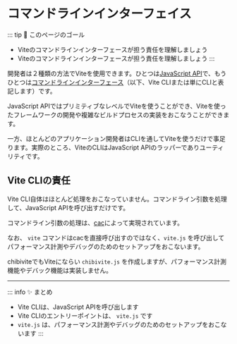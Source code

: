 # コマンドラインインターフェイス

::: tip 🎯 このページのゴール

- Viteのコマンドラインインターフェースが担う責任を理解しましょう
- Viteのコマンドラインインターフェースが担う責任を理解しましょう
  :::

開発者は２種類の方法でViteを使用できます。ひとつは[JavaScript API](https://ja.vite.dev/guide/api-javascript.html)で、もうひとつは[コマンドラインインターフェース](https://ja.vite.dev/guide/cli.html)（以下、Vite CLIまたは単にCLIと表記します）です。

JavaScript APIではプリミティブなレベルでViteを使うことができ、Viteを使ったフレームワークの開発や複雑なビルドプロセスの実装をおこなうことができます。

一方、ほとんどのアプリケーション開発者はCLIを通してViteを使うだけで事足ります。実際のところ、ViteのCLIはJavaScript APIのラッパーでありユーティリティです。

## Vite CLIの責任

Vite CLI自体はほとんど処理をおこなっていません。コマンドライン引数を処理して、JavaScript APIを呼び出すだけです。

コマンドライン引数の処理は、[cac](https://github.com/cacjs/cac)によって実現されています。

なお、 `vite` コマンドはcacを直接呼び出すのではなく、`vite.js` を呼び出してパフォーマンス計測やデバッグのためのセットアップをおこないます。

chibiviteでもViteにならい `chibivite.js` を作成しますが、パフォーマンス計測機能やデバック機能は実装しません。

---

::: info ✨ まとめ

- Vite CLIは、JavaScript APIを呼び出します
- Vite CLIのエントリーポイントは、 `vite.js` です
- `vite.js` は、パフォーマンス計測やデバッグのためのセットアップをおこないます
  :::
